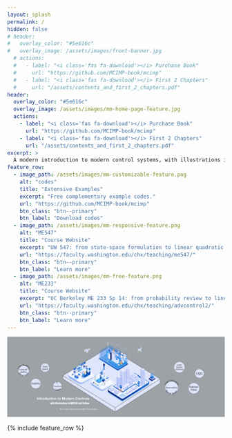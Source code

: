 ```yaml
---
layout: splash
permalink: /
hidden: false
# header:
#   overlay_color: "#5e616c"
#   overlay_image: /assets/images/front-banner.jpg
  # actions:
  #   - label: "<i class='fas fa-download'></i> Purchase Book"
  #     url: "https://github.com/MCIMP-book/mcimp"
  #   - label: "<i class='fas fa-download'></i> First 2 Chapters"
  #     url: "/assets/contents_and_first_2_chapters.pdf"
header:
  overlay_color: "#5e616c"
  overlay_image: /assets/images/mm-home-page-feature.jpg
  actions:
    - label: "<i class='fas fa-download'></i> Purchase Book"
      url: "https://github.com/MCIMP-book/mcimp"
    - label: "<i class='fas fa-download'></i> First 2 Chapters"
      url: "/assets/contents_and_first_2_chapters.pdf"
excerpt: >
  A modern introduction to modern control systems, with illustrations in MATLAB and Python. Over one thousand lines of codes illustrating how to use state-space methods to make, study, and control dynamic systems.<br />
feature_row:
  - image_path: /assets/images/mm-customizable-feature.png
    alt: "codes"
    title: "Extensive Examples"
    excerpt: "Free complementary example codes."
    url: "https://github.com/MCIMP-book/mcimp"
    btn_class: "btn--primary"
    btn_label: "Download codes"
  - image_path: /assets/images/mm-responsive-feature.png
    alt: "ME547"
    title: "Course Website"
    excerpt: "UW 547: from state-space formulation to linear quadratic optimal control"
    url: "https://faculty.washington.edu/chx/teaching/me547/"
    btn_class: "btn--primary"
    btn_label: "Learn more"
  - image_path: /assets/images/mm-free-feature.png
    alt: "ME233"
    title: "Course Website"
    excerpt: "UC Berkeley ME 233 Sp 14: from probability review to linear quadratic Gaussian control"
    url: "https://faculty.washington.edu/chx/teaching/advcontrol2/"
    btn_class: "btn--primary"
    btn_label: "Learn more"      
---
```


![](/assets/images/front-banner.jpg)

{% include feature_row %}

<!-- to include more rows: -->
<!-- {% include feature_row id="feature_row2" type="left" %}

{% include feature_row id="feature_row3" type="right" %}

{% include feature_row id="feature_row4" type="center" %}  -->